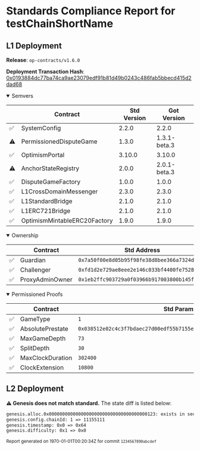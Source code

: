 # Standards Compliance Report for testChainShortName

## L1 Deployment

**Release**: `op-contracts/v1.6.0`

**Deployment Transaction Hash**: [0x0193884dc77ba74ca9ae23079edf91b81d49b0243c486fab5bbecd415d2dad68](https://eth-sepolia.blockscout.com/tx/0x0193884dc77ba74ca9ae23079edf91b81d49b0243c486fab5bbecd415d2dad68)

<details open>

<summary>Semvers</summary>

| | Contract | Std Version | Got Version |
|---|----------|-------------|-------------|
| ✅ | SystemConfig | 2.2.0 | 2.2.0 |
| ⚠️ | PermissionedDisputeGame | 1.3.0 | 1.3.1-beta.3 |
| ✅ | OptimismPortal | 3.10.0 | 3.10.0 |
| ⚠️ | AnchorStateRegistry | 2.0.0 | 2.0.1-beta.3 |
| ✅ | DisputeGameFactory | 1.0.0 | 1.0.0 |
| ✅ | L1CrossDomainMessenger | 2.3.0 | 2.3.0 |
| ✅ | L1StandardBridge | 2.1.0 | 2.1.0 |
| ✅ | L1ERC721Bridge | 2.1.0 | 2.1.0 |
| ✅ | OptimismMintableERC20Factory | 1.9.0 | 1.9.0 |

</details>

<details open>

<summary>Ownership</summary>

| | Contract | Std Address | Got Address |
|---|----------|-------------|-------------|
| ✅ | Guardian | `0x7a50f00e8d05b95f98fe38d8bee366a7324dcf7e` | `0x7a50f00e8D05b95F98fE38d8BeE366a7324dCf7E` |
| ✅ | Challenger | `0xfd1d2e729ae8eee2e146c033bf4400fe75284301` | `0xfd1D2e729aE8eEe2E146c033bf4400fE75284301` |
| ✅ | ProxyAdminOwner | `0x1eb2ffc903729a0f03966b917003800b145f56e2` | `0x1Eb2fFc903729a0F03966B917003800b145F56E2` |

</details>

<details open>

<summary>Permissioned Proofs</summary>

| | Contract           | Std Param                                    | Got Param                                    |
|---|-------------------|----------------------------------------------|----------------------------------------------|
| ✅ | GameType | `1` | `1` |
| ✅ | AbsolutePrestate | `0x038512e02c4c3f7bdaec27d00edf55b7155e0905301e1a88083e4e0a6764d54c` | `0x038512e02c4c3f7bdaec27d00edf55b7155e0905301e1a88083e4e0a6764d54c` |
| ✅ | MaxGameDepth | `73` | `73` |
| ✅ | SplitDepth | `30` | `30` |
| ✅ | MaxClockDuration | `302400` | `302400` |
| ✅ | ClockExtension | `10800` | `10800` |

</details>

## L2 Deployment

**⚠️ Genesis does not match standard.** The state diff is listed below:

```diff
genesis.alloc.0x0000000000000000000000000000000000000123: exists in second map but not in first (value: map[balance:0x64 code:0x010203 nonce:0x1 storage:map[0x456:0x789]])
genesis.config.chainId: 1 => 11155111
genesis.timestamp: 0x0 => 0x64
genesis.difficulty: 0x1 => 0x0
```

<small>Report generated on 1970-01-01T00:20:34Z for commit `1234567890abcdef`</small>

<!--- Report Magic V1 -->
